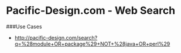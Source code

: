 Pacific-Design.com - Web Search
===============================

###Use Cases
* http://pacific-design.com/search?q=%28module+OR+package%29+NOT+%28java+OR+perl%29

